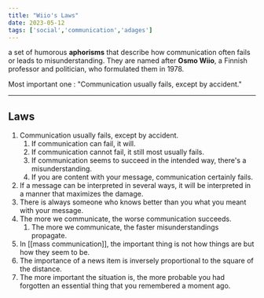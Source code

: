 ```yaml
---
title: "Wiio's Laws"
date: 2023-05-12
tags: ['social','communication','adages']
---
```


a set of humorous **aphorisms** that describe how communication often fails or leads to misunderstanding. They are named after **Osmo Wiio**, a Finnish professor and politician, who formulated them in 1978. 

Most important one : "Communication usually fails, except by accident."

---
## Laws

1.  Communication usually fails, except by accident.
    1.  If communication can fail, it will.
    2.  If communication cannot fail, it still most usually fails.
    3.  If communication seems to succeed in the intended way, there's a misunderstanding.
    4.  If you are content with your message, communication certainly fails.
2.  If a message can be interpreted in several ways, it will be interpreted in a manner that maximizes the damage.
3.  There is always someone who knows better than you what you meant with your message.
4.  The more we communicate, the worse communication succeeds.
    1.  The more we communicate, the faster misunderstandings propagate.
5.  In [[mass communication]], the important thing is not how things are but how they seem to be.
6.  The importance of a news item is inversely proportional to the square of the distance.
7.  The more important the situation is, the more probable you had forgotten an essential thing that you remembered a moment ago.